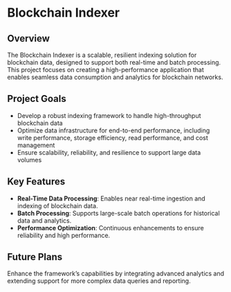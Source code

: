 # Blockchain Indexer

## Overview
The Blockchain Indexer is a scalable, resilient indexing solution for blockchain data, designed to support both real-time and batch processing. This project focuses on creating a high-performance application that enables seamless data consumption and analytics for blockchain networks. 

## Project Goals
- Develop a robust indexing framework to handle high-throughput blockchain data
- Optimize data infrastructure for end-to-end performance, including write performance, storage efficiency, read performance, and cost management
- Ensure scalability, reliability, and resilience to support large data volumes

## Key Features
- **Real-Time Data Processing**: Enables near real-time ingestion and indexing of blockchain data.
- **Batch Processing**: Supports large-scale batch operations for historical data and analytics.
- **Performance Optimization**: Continuous enhancements to ensure reliability and high performance.

## Future Plans
Enhance the framework’s capabilities by integrating advanced analytics and extending support for more complex data queries and reporting.
